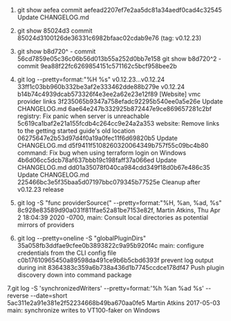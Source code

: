 
1. git show aefea
commit aefead2207ef7e2aa5dc81a34aedf0cad4c32545
    Update CHANGELOG.md

2. git show 85024d3
commit 85024d3100126de36331c6982bfaac02cdab9e76 (tag: v0.12.23)

3. git show b8d720^ - commit 56cd7859e05c36c06b56d013b55a252d0bb7e158
git show b8d720^2 - commit 9ea88f22fc6269854151c571162c5bcf958bee2b

4. git log --pretty=format:"%H %s" v0.12.23...v0.12.24   
33ff1c03bb960b332be3af2e333462dde88b279e v0.12.24
b14b74c4939dcab573326f4e3ee2a62e23e12f89 [Website] vmc provider links
3f235065b9347a758efadc92295b540ee0a5e26e Update CHANGELOG.md
6ae64e247b332925b872447e9ce869657281c2bf registry: Fix panic when server is unreachable
5c619ca1baf2e21a155fcdb4c264cc9e24a2a353 website: Remove links to the getting started guide's old location
06275647e2b53d97d4f0a19a0fec11f6d69820b5 Update CHANGELOG.md
d5f9411f5108260320064349b757f55c09bc4b80 command: Fix bug when using terraform login on Windows
4b6d06cc5dcb78af637bbb19c198faff37a066ed Update CHANGELOG.md
dd01a35078f040ca984cdd349f18d0b67e486c35 Update CHANGELOG.md
225466bc3e5f35baa5d07197bbc079345b77525e Cleanup after v0.12.23 release

5. git log -S "func providerSource(" --pretty=format:"%H, %an, %ad, %s"
8c928e83589d90a031f811fae52a81be7153e82f, Martin Atkins, Thu Apr 2 18:04:39 2020 -0700, main: Consult local directories as potential mirrors of providers

6. git log --pretty=oneline -S "globalPluginDirs"
35a058fb3ddfae9cfee0b3893822c9a95b920f4c main: configure credentials from the CLI config file
c0b17610965450a89598da491ce9b6b5cbd6393f prevent log output during init
8364383c359a6b738a436d1b7745ccdce178df47 Push plugin discovery down into command package

7.git log -S 'synchronizedWriters' --pretty=format:'%h %an %ad %s' --reverse --date=short        
5ac311e2a91e381e2f52234668b49ba670aa0fe5 Martin Atkins 2017-05-03 main: synchronize writes to VT100-faker on Windows

